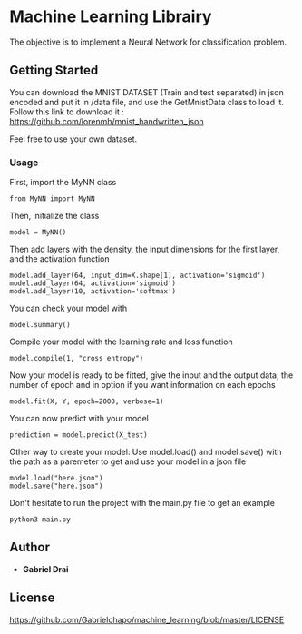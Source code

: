 # Machine Learning Librairy

The objective is to implement a Neural Network for classification problem.

## Getting Started

You can download the MNIST DATASET (Train and test separated) in json encoded and put it in /data file, and use the GetMnistData class to load it.
Follow this link to download it : https://github.com/lorenmh/mnist_handwritten_json 

Feel free to use your own dataset.

### Usage

First, import the MyNN class
```
from MyNN import MyNN
```
Then, initialize the class
```
model = MyNN()
```
Then add layers with the density, the input dimensions for the first layer, and the activation function
```
model.add_layer(64, input_dim=X.shape[1], activation='sigmoid')
model.add_layer(64, activation='sigmoid')
model.add_layer(10, activation='softmax')
```
You can check your model with
```
model.summary()
```
Compile your model with the learning rate and loss function
```
model.compile(1, "cross_entropy")
```
Now your model is ready to be fitted, give the input and the output data, the number of epoch and in option if you want information on each epochs
```
model.fit(X, Y, epoch=2000, verbose=1)
```
You can now predict with your model
```
prediction = model.predict(X_test)
```

Other way to create your model:
Use model.load() and model.save() with the path as a paremeter to get and use your model in a json file
```
model.load("here.json")
model.save("here.json")
```

Don't hesitate to run the project with the main.py file to get an example
```
python3 main.py
```

## Author

* **Gabriel Drai**

## License

https://github.com/Gabrielchapo/machine_learning/blob/master/LICENSE
